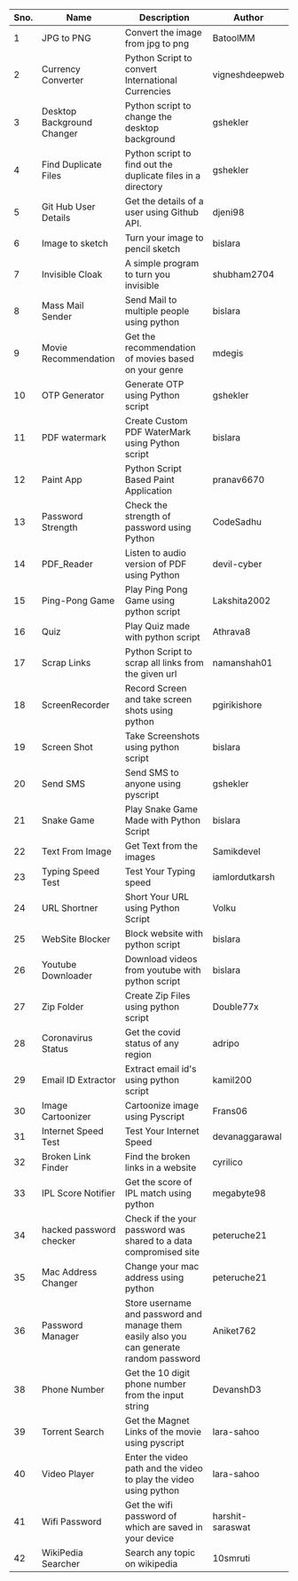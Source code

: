 | Sno. | Name                       | Description                                                                              | Author           |
|------|----------------------------|------------------------------------------------------------------------------------------|------------------|
| 1    | JPG to PNG                 | Convert the image from jpg to png                                                        | BatoolMM         |
| 2    | Currency Converter         | Python Script to convert International Currencies                                        | vigneshdeepweb   |
| 3    | Desktop Background Changer | Python script to change the desktop background                                           | gshekler         |
| 4    | Find Duplicate Files       | Python script to find out the duplicate files in a directory                             | gshekler         |
| 5    | Git Hub User Details       | Get the details of a user using Github API.                                              | djeni98          |
| 6    | Image to sketch            | Turn your image to pencil sketch                                                         | bislara          |
| 7    | Invisible Cloak            | A simple program to turn you invisible                                                   | shubham2704      |
| 8    | Mass Mail Sender           | Send Mail to multiple people using python                                                | bislara          |
| 9    | Movie Recommendation       | Get the recommendation of movies based on your genre                                     | mdegis           |
| 10   | OTP Generator              | Generate OTP using Python script                                                         | gshekler         |
| 11   | PDF watermark              | Create Custom PDF WaterMark using Python script                                          | bislara          |
| 12   | Paint App                  | Python Script Based Paint Application                                                    | pranav6670       |
| 13   | Password Strength          | Check the strength of password using Python                                              | CodeSadhu        |
| 14   | PDF_Reader                 | Listen to audio version of PDF using Python                                              | devil-cyber      |
| 15   | Ping-Pong Game             | Play Ping Pong Game using python script                                                  | Lakshita2002     |
| 16   | Quiz                       | Play Quiz made with python script                                                        | Athrava8         |
| 17   | Scrap Links                | Python Script to scrap all links from the given url                                      | namanshah01      |
| 18   | ScreenRecorder             | Record Screen and take screen shots using python                                         | pgirikishore     |
| 19   | Screen Shot                | Take Screenshots using python script                                                     | bislara          |
| 20   | Send SMS                   | Send SMS to anyone using pyscript                                                        | gshekler         |
| 21   | Snake Game                 | Play Snake Game Made with  Python Script                                                 | bislara          |
| 22   | Text From Image            | Get Text from the images                                                                 | Samikdevel       |
| 23   | Typing Speed Test          | Test Your Typing speed                                                                   | iamlordutkarsh   |
| 24   | URL Shortner               | Short Your URL using Python Script                                                       | Volku            |
| 25   | WebSite Blocker            | Block website with python script                                                         | bislara          |
| 26   | Youtube Downloader         | Download videos from youtube with python script                                          | bislara          |
| 27   | Zip Folder                 | Create Zip Files using python script                                                     | Double77x        |
| 28   | Coronavirus Status         | Get the  covid status of any region                                                      | adripo           |
| 29   | Email ID Extractor         | Extract email id's using python script                                                   | kamil200         |
| 30   | Image Cartoonizer          | Cartoonize image using Pyscript                                                          | Frans06          |
| 31   | Internet Speed Test        | Test Your Internet Speed                                                                 | devanaggarawal   |
| 32   | Broken Link Finder         | Find the broken links in a website                                                       | cyrilico         |
| 33   | IPL Score Notifier         | Get the score of IPL match using python                                                  | megabyte98       |
| 34   | hacked password checker    | Check if the your password was shared to a data compromised site                         | peteruche21      |
| 35   | Mac Address Changer        | Change your mac address using python                                                     | peteruche21      |
| 36   | Password Manager           | Store username and password and manage them easily also you can generate random password | Aniket762        |
| 38   | Phone Number               | Get the 10 digit phone number from the input string                                      | DevanshD3        |
| 39   | Torrent Search             | Get the Magnet Links of the movie using pyscript                                         | lara-sahoo       |
| 40   | Video Player               | Enter the video path and the  video to play the video using python                       | lara-sahoo       |
| 41   | Wifi Password              | Get the wifi password of which are saved in your device                                  | harshit-saraswat |
| 42   | WikiPedia Searcher         | Search any topic on wikipedia                                                            | 10smruti         |
